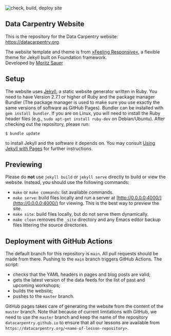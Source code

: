 ![check, build, deploy site](https://github.com/datacarpentry/datacarpentry.org/workflows/check,%20build,%20deploy%20site/badge.svg)

## Data Carpentry Website

This is the repository for the Data Carpentry website: <https://datacarpentry.org>.

The website template and theme is from [»Feeling Responsive«](https://github.com/Phlow/feeling-responsive), a flexible theme for Jekyll built on Foundation framework.  
Developed by [Moritz Sauer](https://github.com/Phlow)

## Setup

The website uses [Jekyll](http://jekyllrb.com/), a static website generator written in Ruby.
You need to have Version 2.7.1 or higher of Ruby and the package manager Bundler (The package manager is used to make sure you use exactly the same versions of software as GitHub Pages).
Bundler can be installed with `gem install bundler`.
If you are on Linux, you will need to install the Ruby header files (e.g., `sudo apt-get install ruby-dev` on Debian/Ubuntu).
After checking out the repository, please run:

```
$ bundle update
```

to install Jekyll and the software it depends on.
You may consult [Using Jekyll with Pages](https://help.github.com/articles/using-jekyll-with-pages/) for further instructions.


## Previewing

Please do **not** use `jekyll build` or `jekyll serve` directly to build or view the website.
Instead, you should use the following commands:

*   `make` or `make commands`: list available commands.
*   `make serve`: build files locally and run a server at [http://0.0.0.0:4000/](http://0.0.0.0:4000/) for viewing.
    This is the best way to preview the site.
*   `make site`: build files locally, but do not serve them dynamically.
*   `make clean` removes the `_site` directory and any Emacs editor backup files littering the source directories.


## Deployment with GitHub Actions

The default branch for this repository is `main`. All pull requests should be made from there.
Pushing to the `main` branch triggers GitHub Actions. The script:
- checks that the YAML headers in pages and blog posts are valid;
- gets the latest version of the data feeds for the list of past and upcoming workshops;
- builds the website;
- pushes to the `master` branch.

GitHub pages takes care of generating the website from the content of the `master` branch. Note that because of current limitations with GitHub, we need to use the `master` branch and keep the name of the repository `datacarpentry.github.io` to ensure that all our lessons are available from `https://datacarpentry.org/<name-of-lesson-repository>`.
